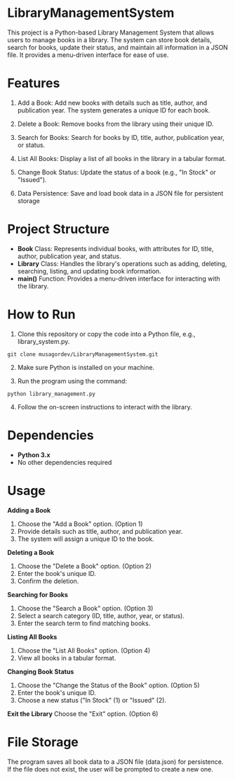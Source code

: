 # LibraryManagementSystem
This project is a Python-based Library Management System that allows users to manage books in a library. The system can store book details, search for books, update their status, and maintain all information in a JSON file. It provides a menu-driven interface for ease of use.
# Features
1. Add a Book: Add new books with details such as title, author, and publication year. The system generates a unique ID for each book.

2. Delete a Book: Remove books from the library using their unique ID.

3. Search for Books: Search for books by ID, title, author, publication year, or status.

4. List All Books: Display a list of all books in the library in a tabular format.

5. Change Book Status: Update the status of a book (e.g., "In Stock" or "Issued").

6. Data Persistence: Save and load book data in a JSON file for persistent storage

# Project Structure

 - **Book** Class: Represents individual books, with attributes for ID, title, author, publication year, and status.
 - **Library** Class: Handles the library's operations such as adding, deleting, searching, listing, and updating book information.
 - **main()** Function: Provides a menu-driven interface for interacting with the library.

# How to Run
1. Clone this repository or copy the code into a Python file, e.g., library_system.py.
   
`git clone musagordev/LibraryManagementSystem.git`

2. Make sure Python is installed on your machine.
  
3. Run the program using the command:

`python library_management.py`

4. Follow the on-screen instructions to interact with the library.

# Dependencies

- **Python 3.x**
- No other dependencies required

# Usage
**Adding a Book**
1. Choose the "Add a Book" option. (Option 1)
2. Provide details such as title, author, and publication year. 
3. The system will assign a unique ID to the book.

**Deleting a Book**
1. Choose the "Delete a Book" option. (Option 2)
2. Enter the book's unique ID.
3. Confirm the deletion.

**Searching for Books**
1. Choose the "Search a Book" option. (Option 3)
2. Select a search category (ID, title, author, year, or status).
3. Enter the search term to find matching books.

**Listing All Books**
1. Choose the "List All Books" option. (Option 4)
2. View all books in a tabular format.

**Changing Book Status**
1. Choose the "Change the Status of the Book" option. (Option 5)
2. Enter the book's unique ID.
3. Choose a new status ("In Stock" (1) or "Issued" (2).

**Exit the Library**
Choose the "Exit" option. (Option 6)

# File Storage
The program saves all book data to a JSON file (data.json) for persistence. If the file does not exist, the user will be prompted to create a new one.


